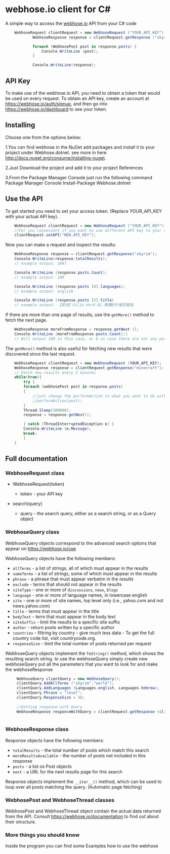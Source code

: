 # webhose.io client for C#

A simple way to access the [webhose.io](https://webhose.io) API from your C# code


```C#
    WebhoseRequest clientRequest = new WebhoseRequest ("YOUR_API_KEY");
			WebhoseResponse response = clientRequest.getResponse ("skyrim");

			foreach (WebhosePost post in response.posts) {
				Console.WriteLine (post);
			}

			Console.WriteLine(response);
```

## API Key

To make use of the webhose.io API, you need to obtain a token that would be
used on every request. To obtain an API key, create an account at
https://webhose.io/auth/signup, and then go into
https://webhose.io/dashboard to see your token.

## Installing
Choose one from the options below:

1.You can find webhose in the NuGet add packages and install it to your project under Webhose.dotnet.
  see more in here http://docs.nuget.org/consume/installing-nuget.

2.Just Download the project and add it to your project References

3.From the Package Manager Console just run the following command Package Manager Console 
  Install-Package Webhose.dotnet

## Use the API

To get started you need to set your access token.
(Replace YOUR_API_KEY with your actual API key).

```C#
    WebhoseRequest clientRequest = new WebhoseRequest ("YOUR_API_KEY");
    //For you convenient if you want to use different API key to your request just do the following code
    clientRequest.setAPI("NEW_API_KEY");
```

Now you can make a request and inspect the results:

```C#
    WebhoseResponse response = clientRequest.getResponse("skyrim");
    Console.WriteLine(response.totalResults);
    // example output: 1047

    Console.WriteLine (response.posts.Count);
    // example output: 100

    Console.WriteLine (response.posts [0].languages);
    // example output: english

    Console.WriteLine (response.posts [5].title)
    // example output: 【其他】Vilja-Ver4.01-繁體ESP檔完整版
```

If there are more than one page of results, use the `getMore()` method to
fetch the next page.

```C#
    WebhoseResponse moreFromResponse = response.getNext ();
    Console.WriteLine (moreFromResponse.posts.Count);)
    // Will output 100 in this case, or 0 in case there are not any posts  
```

The ``getMore()`` method is also useful for fetching new results that were
discovered since the last request.

```C#
    WebhoseRequest clientRequest = new WebhoseRequest (YOUR_API_KEY);
    WebhoseResponse response = clientRequest.getResponse("minecraft");
    // Fetch new results every 5 minutes
   	while(true){
	    try {
		foreach (webhosePost post in response.posts) 
		{
			//just change the performAction to what you want to do with your posts
			//performAction(post);
		}
		Thread.Sleep(300000);
		response = response.getNext();

	    } catch (ThreadInterruptedException e) {
		Console.WriteLine (e.Message);
		break;
	    }
	}
```

## Full documentation

### WebhoseRequest class

* WebhoseRequest(token)

  * token - your API key

* search(query)

  * query - the search query, either as a search string, or as a Query object

### WebhoseQuery class

WebhoseQuery objects correspond to the advanced search options that appear on https://webhose.io/use

WebhoseQuery objects have the following members:

* ``allTerms`` - a list of strings, all of which must appear in the results
* ``someTerms`` - a list of strings, some of which must appear in the results
* ``phrase`` - a phrase that must appear verbatim in the results
* ``exclude`` - terms that should not appear in the results
* ``siteType`` - one or more of ``discussions``, ``news``, ``blogs``
* ``language`` - one or more of language names, in lowercase english
* ``site`` - one or more of site names, top level only (i.e., yahoo.com and not news.yahoo.com)
* ``title`` - terms that must appear in the title
* ``bodyText`` - term that must appear in the body text
* ``siteSuffix`` - limit the results to a specific site suffix
* ``author`` - return posts written by a specific author
* ``countries`` - filtring by country  - give much less data - To get the full country code list, visit countrycode.org.
* ``responseSize`` - limit the total number of posts returned per request

WebhoseQuery objects implement the ``ToString()`` method, which shows the resulting search string.
to use the webhoseQuery simply create new webhoseQuery put all the parameters that you want to look for and make the webhoseResponse
```C#
     WebhoseQuery clientQuery = new WebhoseQuery();
     clientQuery.AddAllTerms ("skyrim","world");
     clientQuery.AddLanguages (Languages.english, Languages.hebrew);
     clientQuery.Phrase = "level";
     clientQuery.ResponseSize = 50;
     
     //Getting response with Query
     WebhoseResponse responceWithQuery = clientRequest.getResponse (clientQuery);
     	    	
```
### WebhoseResponse class

Response objects have the following members:

* ``totalResults`` - the total number of posts which match this search
* ``moreResultsAvailable`` - the number of posts not included in this response
* ``posts`` - a list os Post objects
* ``next`` - a URL for the next results page for this search

Response objects implement the ``__iter__()`` method, which can be used to loop
over all posts matching the query. (Automatic page fetching)

### WebhosePost and WebhoseThread classes

WebhosePost and WebhoseThread object contain the actual data returned from the
API. Consult https://webhose.io/documentation to find out about their structure.

### More things you should know

Inside the program you can find some Examples how to use the webhose

